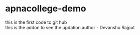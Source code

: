 # apnacollege-demo
this is the first code to git hub
<br>
this is the addon to see the updation
author - Devanshu Rajput